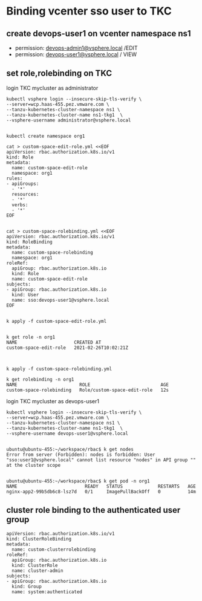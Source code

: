 
# Binding vcenter sso user to TKC 


## create devops-user1 on vcenter namespace ns1
- permission: devops-admin1@vsphere.local /EDIT
- permission: devops-user1@vsphere.local / VIEW


## set role,rolebinding on TKC 

login TKC mycluster as administrator
```
kubectl vsphere login --insecure-skip-tls-verify \
--server=wcp.haas-455.pez.vmware.com \
--tanzu-kubernetes-cluster-namespace ns1 \
--tanzu-kubernetes-cluster-name ns1-tkg1  \
--vsphere-username administrator@vsphere.local


kubectl create namespace org1

cat > custom-space-edit-role.yml <<EOF
apiVersion: rbac.authorization.k8s.io/v1
kind: Role
metadata:
  name: custom-space-edit-role
  namespace: org1
rules:
- apiGroups:
  - '*'
  resources:
  - '*'
  verbs:
  - '*'
EOF


cat > custom-space-rolebinding.yml <<EOF
apiVersion: rbac.authorization.k8s.io/v1
kind: RoleBinding
metadata:
  name: custom-space-rolebinding
  namespace: org1
roleRef:
  apiGroup: rbac.authorization.k8s.io
  kind: Role
  name: custom-space-edit-role
subjects:
- apiGroup: rbac.authorization.k8s.io
  kind: User
  name: sso:devops-user1@vsphere.local
EOF


k apply -f custom-space-edit-role.yml


k get role -n org1
NAME                     CREATED AT
custom-space-edit-role   2021-02-26T10:02:21Z



k apply -f custom-space-rolebinding.yml

k get rolebinding -n org1
NAME                       ROLE                          AGE
custom-space-rolebinding   Role/custom-space-edit-role   12s

```


login TKC mycluster as devops-user1
```
kubectl vsphere login --insecure-skip-tls-verify \
--server=wcp.haas-455.pez.vmware.com \
--tanzu-kubernetes-cluster-namespace ns1 \
--tanzu-kubernetes-cluster-name ns1-tkg1  \
--vsphere-username devops-user1@vsphere.local


ubuntu@ubuntu-455:~/workspace/rbac$ k get nodes
Error from server (Forbidden): nodes is forbidden: User "sso:user1@vsphere.local" cannot list resource "nodes" in API group "" at the cluster scope


ubuntu@ubuntu-455:~/workspace/rbac$ k get pod -n org1
NAME                         READY   STATUS             RESTARTS   AGE
nginx-app2-99b5db6c8-lsz7d   0/1     ImagePullBackOff   0          14m

```

## cluster role binding to the authenticated user group

```
apiVersion: rbac.authorization.k8s.io/v1
kind: ClusterRoleBinding
metadata:
  name: custom-clusterrolebinding
roleRef:
  apiGroup: rbac.authorization.k8s.io
  kind: ClusterRole
  name: cluster-admin
subjects:
- apiGroup: rbac.authorization.k8s.io
  kind: Group
  name: system:authenticated
  
```